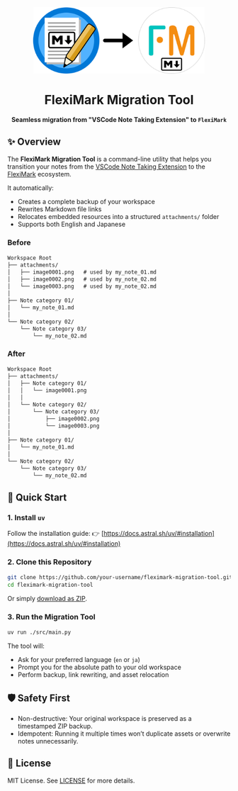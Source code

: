 <div align="center">
  <img src="assets/migration_tool_logo.webp" alt="FlexiMark Migration Tool Logo" height="150"/>
  <h1>FlexiMark Migration Tool</h1>
  <p><strong>Seamless migration from "VSCode Note Taking Extension" to <code>FlexiMark</code></strong></p>
</div>

## ✨ Overview

The **FlexiMark Migration Tool** is a command-line utility that helps you transition your notes from the [VSCode Note Taking Extension](https://marketplace.visualstudio.com/items?itemName=kortina.vscode-markdown-notes) to the [FlexiMark](https://github.com/flexi-mark/fleximark) ecosystem.

It automatically:

* Creates a complete backup of your workspace
* Rewrites Markdown file links
* Relocates embedded resources into a structured `attachments/` folder
* Supports both English and Japanese

### Before

```plaintext
Workspace Root
├── attachments/
│   ├── image0001.png   # used by my_note_01.md
│   ├── image0002.png   # used by my_note_02.md
│   └── image0003.png   # used by my_note_02.md
│
├── Note category 01/
│   └── my_note_01.md
│
└── Note category 02/
    └── Note category 03/
        └── my_note_02.md
```

### After

```plaintext
Workspace Root
├── attachments/
│   ├── Note category 01/
│   │   └── image0001.png
│   │
│   └── Note category 02/
│       └── Note category 03/
│           ├── image0002.png
│           └── image0003.png
│
├── Note category 01/
│   └── my_note_01.md
│
└── Note category 02/
    └── Note category 03/
        └── my_note_02.md
```

## 🚀 Quick Start

### 1. Install `uv`

Follow the installation guide:
👉 [https://docs.astral.sh/uv/#installation](https://docs.astral.sh/uv/#installation)

### 2. Clone this Repository

```bash
git clone https://github.com/your-username/fleximark-migration-tool.git
cd fleximark-migration-tool
```

Or simply [download as ZIP](https://github.com/kashiwade-music/fleximark-migration-tool/archive/refs/heads/main.zip).

### 3. Run the Migration Tool

```bash
uv run ./src/main.py
```

The tool will:

* Ask for your preferred language (`en` or `ja`)
* Prompt you for the absolute path to your old workspace
* Perform backup, link rewriting, and asset relocation

## 🛡️ Safety First

* Non-destructive: Your original workspace is preserved as a timestamped ZIP backup.
* Idempotent: Running it multiple times won’t duplicate assets or overwrite notes unnecessarily.

## 📄 License

MIT License. See [LICENSE](./LICENSE) for more details.
